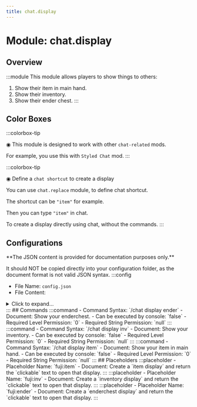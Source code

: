 ```yaml
---
title: chat.display
---
```



# Module: chat.display

## Overview
:::module
This module allows players to show things to others:
1. Show their item in main hand.
2. Show their inventory.
3. Show their ender chest.
:::
## Color Boxes

:::colorbox-tip

◉ This module is designed to work with other `chat-related` mods.

For example, you use this with `Styled Chat` mod.
:::

:::colorbox-tip

◉ Define a `chat shortcut` to create a display

You can use `chat.replace` module, to define chat shortcut.

The shortcut can be `"item"` for example.

Then you can type `"item"` in chat.

To create a display directly using chat, without the commands.
:::

## Configurations
<Admonition type="warning" icon="" title="">
**The JSON content is provided for documentation purposes only.**

It should NOT be copied directly into your configuration folder, as the document format is not valid JSON syntax.
</Admonition>
:::config
- File Name: `config.json`
- File Content: 
<details>

<summary>Click to expand...</summary>

```json showLineNumbers title="config/fuji/modules/chat/display/config.json"
{
  /* The expiration duration for each created `display`. */
  "expiration_duration_seconds": 3600
}
```
</details>
:::
## Commands
:::command
- Command Syntax: `/chat display ender`
- Document: Show your enderchest.
- Can be executed by console: `false`
- Required Level Permission: `0`
- Required String Permission: `null`
:::
:::command
- Command Syntax: `/chat display inv`
- Document: Show your inventory.
- Can be executed by console: `false`
- Required Level Permission: `0`
- Required String Permission: `null`
:::
:::command
- Command Syntax: `/chat display item`
- Document: Show your item in main hand.
- Can be executed by console: `false`
- Required Level Permission: `0`
- Required String Permission: `null`
:::
## Placeholders
:::placeholder
- Placeholder Name: `fuji:item`
- Document: Create a `item display` and return the `clickable` text to open that display.
:::
:::placeholder
- Placeholder Name: `fuji:inv`
- Document: Create a `inventory display` and return the `clickable` text to open that display.
:::
:::placeholder
- Placeholder Name: `fuji:ender`
- Document: Create a `enderchest display` and return the `clickable` text to open that display.
:::
